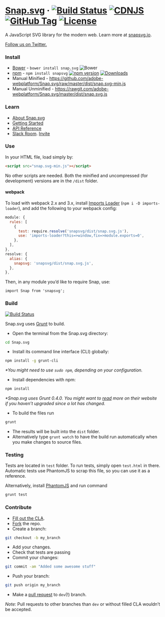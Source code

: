 [Snap.svg](http://snapsvg.io) · [![Build Status](https://travis-ci.org/adobe-webplatform/Snap.svg.svg?branch=dev)](https://travis-ci.org/adobe-webplatform/Snap.svg)  [![CDNJS](https://img.shields.io/cdnjs/v/snap.svg.svg)](https://cdnjs.com/libraries/snap.svg/) [![GitHub Tag](https://img.shields.io/github/tag/adobe-webplatform/snap.svg.svg)](https://github.com/adobe-webplatform/Snap.svg/releases) [![License](https://img.shields.io/npm/l/snapsvg.svg)](https://github.com/adobe-webplatform/Snap.svg/blob/master/LICENSE)
======

A JavaScript SVG library for the modern web. Learn more at [snapsvg.io](http://snapsvg.io).

[Follow us on Twitter.](https://twitter.com/snapsvg)

### Install
* [Bower](http://bower.io/) - `bower install snap.svg` ![Bower](https://img.shields.io/bower/v/snap.svg.svg)
* [npm](http://npmjs.com/) - `npm install snapsvg` [![npm version](https://img.shields.io/npm/v/snapsvg.svg?style=flat)](https://www.npmjs.com/package/snapsvg) [![Downloads](https://img.shields.io/npm/dt/snapsvg.svg)](https://www.npmjs.com/package/snapsvg)
* Manual Minified - https://github.com/adobe-webplatform/Snap.svg/raw/master/dist/snap.svg-min.js
* Manual Unminified - https://rawgit.com/adobe-webplatform/Snap.svg/master/dist/snap.svg.js


### Learn

* [About Snap.svg](http://snapsvg.io/about/)
* [Getting Started](http://snapsvg.io/start/)
* [API Reference](http://snapsvg.io/docs/)
* [Slack Room](https://snapsvg.slack.com/). [Invite](https://snapsvg.slack.com/shared_invite/MTM2NTE4MTk3MDYwLTE0ODYwODgzNzUtYjQ0YmM1N2U0Mg)

### Use

In your HTML file, load simply by:
```html
<script src="snap.svg-min.js"></script>
```
No other scripts are needed. Both the minified and uncompressed (for development) versions are in the `/dist` folder.

#### webpack
To load with webpack 2.x and 3.x, install [Imports Loader](https://github.com/webpack-contrib/imports-loader) (`npm i -D imports-loader`), and add the following to your webpack config:

```js
module: {
  rules: [
    {
      test: require.resolve('snapsvg/dist/snap.svg.js'),
      use: 'imports-loader?this=>window,fix=>module.exports=0',
    },
  ],
},
resolve: {
  alias: {
    snapsvg: 'snapsvg/dist/snap.svg.js',
  },
},
```

Then, in any module you’d like to require Snap, use:
```
import Snap from 'snapsvg';
```

### Build
[![Build Status](https://travis-ci.org/adobe-webplatform/Snap.svg.svg?branch=dev)](https://travis-ci.org/adobe-webplatform/Snap.svg)

Snap.svg uses [Grunt](http://gruntjs.com/) to build.

* Open the terminal from the Snap.svg directory:
```sh
cd Snap.svg
```
* Install its command line interface (CLI) globally:
```sh
npm install -g grunt-cli
```
_*You might need to use `sudo npm`, depending on your configuration._

* Install dependencies with npm:
```sh
npm install
```
_*Snap.svg uses Grunt 0.4.0. You might want to [read](http://gruntjs.com/getting-started) more on their website if you haven’t upgraded since a lot has changed._

* To build the files run
```sh
grunt
```
* The results will be built into the `dist` folder.
* Alternatively type `grunt watch` to have the build run automatically when you make changes to source files.

### Testing

Tests are located in `test` folder. To run tests, simply open `test.html` in there. Automatic tests use PhantomJS to scrap this file, so you can use it as a reference.

Alternatively, install [PhantomJS](http://phantomjs.org) and run command
```sh
grunt test
```

### Contribute

* [Fill out the CLA](http://snapsvg.io/contributions/).
* [Fork](https://help.github.com/articles/fork-a-repo) the repo.
* Create a branch:
```sh
git checkout -b my_branch
```
* Add your changes.
* Check that tests are passing
* Commit your changes:
```sh
git commit -am "Added some awesome stuff"
```
* Push your branch:
```sh
git push origin my_branch
```
* Make a [pull request](https://help.github.com/articles/using-pull-requests) to `dev`(!) branch.

*Note:* Pull requests to other branches than `dev` or without filled CLA wouldn’t be accepted.
